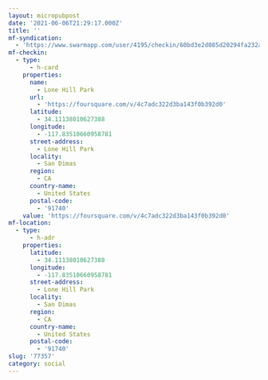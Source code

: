 ```yaml
---
layout: micropubpost
date: '2021-06-06T21:29:17.000Z'
title: ''
mf-syndication:
  - 'https://www.swarmapp.com/user/4195/checkin/60bd3e2d085d20294fa232a4'
mf-checkin:
  - type:
      - h-card
    properties:
      name:
        - Lone Hill Park
      url:
        - 'https://foursquare.com/v/4c7adc322d3ba143f0b392d0'
      latitude:
        - 34.11138010627388
      longitude:
        - -117.83510660958781
      street-address:
        - Lone Hill Park
      locality:
        - San Dimas
      region:
        - CA
      country-name:
        - United States
      postal-code:
        - '91740'
    value: 'https://foursquare.com/v/4c7adc322d3ba143f0b392d0'
mf-location:
  - type:
      - h-adr
    properties:
      latitude:
        - 34.11138010627388
      longitude:
        - -117.83510660958781
      street-address:
        - Lone Hill Park
      locality:
        - San Dimas
      region:
        - CA
      country-name:
        - United States
      postal-code:
        - '91740'
slug: '77357'
category: social
---
```


